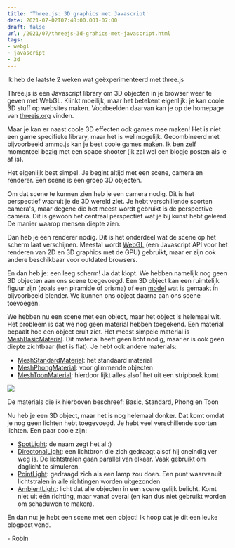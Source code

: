 ```yaml
---
title: 'Three.js: 3D graphics met Javascript'
date: 2021-07-02T07:48:00.001-07:00
draft: false
url: /2021/07/threejs-3d-grahics-met-javascript.html
tags: 
- webgl
- javascript
- 3d
---
```


Ik heb de laatste 2 weken wat geëxperimenteerd met three.js

Three.js is een Javascript library om 3D objecten in je browser weer te geven met WebGL. Klinkt moeilijk, maar het betekent eigenlijk: je kan coole 3D stuff op websites maken. Voorbeelden daarvan kan je op de homepage van [threejs.org](http://threejs.org) vinden.

Maar je kan er naast coole 3D effecten ook games mee maken! Het is niet een game specifieke library, maar het is wel mogelijk. Gecombineerd met bijvoorbeeld ammo.js kan je best coole games maken. Ik ben zelf momenteel bezig met een space shooter (ik zal wel een blogje posten als ie af is).

Het eigenlijk best simpel. Je begint altijd met een scene, camera en renderer. Een scene is een groep 3D objecten.

Om dat scene te kunnen zien heb je een camera nodig. Dit is het perspectief waaruit je de 3D wereld ziet. Je hebt verschillende soorten camera's, maar degene die het meest wordt gebruikt is de perspective camera. Dit is gewoon het centraal perspectief wat je bij kunst hebt geleerd. De manier waarop mensen diepte zien.

Dan heb je een renderer nodig. Dit is het onderdeel wat de scene op het scherm laat verschijnen. Meestal wordt [WebGL](https://developer.mozilla.org/en-US/docs/Web/API/WebGL_API) (een Javascript API voor het renderen van 2D en 3D graphics met de GPU) gebruikt, maar er zijn ook andere beschikbaar voor outdated browsers.  

En dan heb je: een leeg scherm! Ja dat klopt. We hebben namelijk nog geen 3D objecten aan ons scene toegevoegd. Een 3D object kan een ruimtelijk figuur zijn (zoals een piramide of prisma) of een [model](https://en.wikipedia.org/wiki/3D_modeling) wat is gemaakt in bijvoorbeeld blender. We kunnen ons object daarna aan ons scene toevoegen.

We hebben nu een scene met een object, maar het object is helemaal wit. Het probleem is dat we nog geen material hebben toegekend. Een material bepaalt hoe een object eruit ziet. Het meest simpele material is [MeshBasicMaterial](https://threejs.org/docs/?q=material#api/en/materials/MeshBasicMaterial). Dit material heeft geen licht nodig, maar er is ook geen diepte zichtbaar (het is flat). Je hebt ook andere materials:

*   [MeshStandardMaterial](https://threejs.org/docs/?q=material#api/en/materials/MeshStandardMaterial): het standaard material
*   [MeshPhongMaterial](https://threejs.org/docs/?q=material#api/en/materials/MeshPhongMaterial): voor glimmende objecten
*   [MeshToonMaterial](https://threejs.org/docs/?q=material#api/en/materials/MeshToonMaterial): hierdoor lijkt alles alsof het uit een stripboek komt

[![](https://1.bp.blogspot.com/-_8hxbezxXwU/YN8kHPOJ3BI/AAAAAAAAK6Q/akWuxrMsFoo0Znm9cRd0aLmbaAyixNBJQCLcBGAsYHQ/w640-h158/materials.png)](https://1.bp.blogspot.com/-_8hxbezxXwU/YN8kHPOJ3BI/AAAAAAAAK6Q/akWuxrMsFoo0Znm9cRd0aLmbaAyixNBJQCLcBGAsYHQ/s1393/materials.png)

De materials die ik hierboven beschreef: Basic, Standard, Phong en Toon  

Nu heb je een 3D object, maar het is nog helemaal donker. Dat komt omdat je nog geen lichten hebt toegevoegd. Je hebt veel verschillende soorten lichten. Een paar coole zijn:

*   [SpotLight](https://threejs.org/docs/index.html?q=light#api/en/lights/SpotLight): de naam zegt het al :)
*   [DirectonalLight](https://threejs.org/docs/index.html?q=light#api/en/lights/DirectionalLight): een lichtbron die zich gedraagt alsof hij oneindig ver weg is. De lichtstralen gaan parallel van elkaar. Vaak gebruikt om daglicht te simuleren.
*   [PointLight](https://threejs.org/docs/index.html?q=light#api/en/lights/PointLight): gedraagd zich als een lamp zou doen. Een punt waarvanuit lichtstralen in alle richtingen worden uitgezonden
*   [AmbientLight](https://threejs.org/docs/index.html?q=light#api/en/lights/AmbientLight): licht dat alle objecten in een scene gelijk belicht. Komt niet uit één richting, maar vanaf overal (en kan dus niet gebruikt worden om schaduwen te maken).  

En dan nu: je hebt een scene met een object! Ik hoop dat je dit een leuke blogpost vond.

\- Robin
